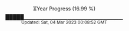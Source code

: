 <p align="center">
⏳Year Progress (16.99 %) <br>
█████▁▁▁▁▁▁▁▁▁▁▁▁▁▁▁▁▁▁▁▁▁▁▁▁▁ <br>
<sub>Updated: Sat, 04 Mar 2023 00:08:52 GMT</sub>
</p>

